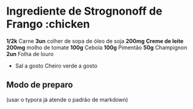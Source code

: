 # Ingrediente de Strognonoff de Frango :chicken
**1/2k** Carne
**3un** colher de sopa de óleo de soja
**200mg** __Creme de leite__
**200mg** molho de tomate
**100g** Cebola
**100g** Pimentão
**50g** Champignon
**2un** Folha de louro
 - Sal a gosto
Cheiro verde a gosto

## Modo de preparo

(usar o typora já atende o padrão de markdown)